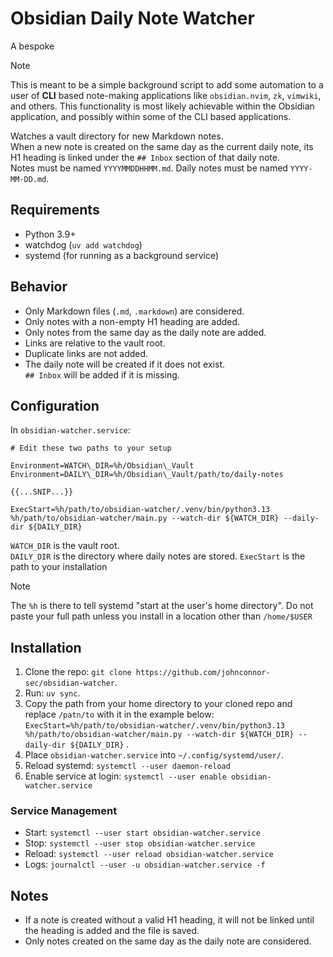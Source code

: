 # Obsidian Daily Note Watcher

A bespoke

> [!note]
> This is meant to be a simple background script to add some automation to a user of **CLI** based note-making applications like `obsidian.nvim`, `zk`, `vimwiki`, and others.
> This functionality is most likely achievable within the Obsidian application, and possibly within some of the CLI based applications.

Watches a vault directory for new Markdown notes.  
When a new note is created on the same day as the current daily note, its H1 heading is linked under the `## Inbox` section of that daily note.  
Notes must be named `YYYYMMDDHHMM.md`. Daily notes must be named `YYYY-MM-DD.md`.

## Requirements

- Python 3.9+
- watchdog (`uv add watchdog`)
- systemd (for running as a background service)

## Behavior

- Only Markdown files (`.md`, `.markdown`) are considered.
- Only notes with a non-empty H1 heading are added.
- Only notes from the same day as the daily note are added.
- Links are relative to the vault root.
- Duplicate links are not added.
- The daily note will be created if it does not exist.  
  `## Inbox` will be added if it is missing.

## Configuration

In `obsidian-watcher.service`:

```
# Edit these two paths to your setup

Environment=WATCH\_DIR=%h/Obsidian\_Vault
Environment=DAILY\_DIR=%h/Obsidian\_Vault/path/to/daily-notes

{{...SNIP...}}

ExecStart=%h/path/to/obsidian-watcher/.venv/bin/python3.13 %h/path/to/obsidian-watcher/main.py --watch-dir ${WATCH_DIR} --daily-dir ${DAILY_DIR}
```

`WATCH_DIR` is the vault root.  
`DAILY_DIR` is the directory where daily notes are stored.
`ExecStart` is the path to your installation

> [!NOTE]
> The `%h` is there to tell systemd "start at the user's home directory".
> Do not paste your full path unless you install in a location other than `/home/$USER`

## Installation

1. Clone the repo: `git clone https://github.com/johnconnor-sec/obsidian-watcher`.
2. Run: `uv sync`.
3. Copy the path from your home directory to your cloned repo and replace `/patn/to` with it in the example below:
   `ExecStart=%h/path/to/obsidian-watcher/.venv/bin/python3.13 %h/path/to/obsidian-watcher/main.py --watch-dir ${WATCH_DIR} --daily-dir ${DAILY_DIR}` .
4. Place `obsidian-watcher.service` into `~/.config/systemd/user/`.
5. Reload systemd: `systemctl --user daemon-reload`
6. Enable service at login: `systemctl --user enable obsidian-watcher.service`

### Service Management

- Start: `systemctl --user start obsidian-watcher.service`
- Stop: `systemctl --user stop obsidian-watcher.service`
- Reload: `systemctl --user reload obsidian-watcher.service`
- Logs: `journalctl --user -u obsidian-watcher.service -f`

## Notes

- If a note is created without a valid H1 heading, it will not be linked until the heading is added and the file is saved.
- Only notes created on the same day as the daily note are considered.

